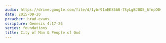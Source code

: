 ```yaml
---
audio: https://drive.google.com/file/d/1ybr91mEK85A0-7SyLgBJ0OS_6fmpO0vk/view
date: 2015-09-20
preacher: brad-evans
scripture: Genesis 4:17-26
series: foundations
title: City of Man & People of God
---
```

